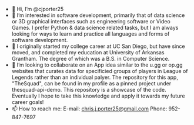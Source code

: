 - 👋 Hi, I’m @cjporter25
- 👀 I’m interested in software development, primarily that of data science or 3D graphical interfaces such as engineering software or Video Games. I prefer Python & data science related tasks, but I am always looking for ways to learn and practice all languages and forms of software development.
- 🌱 I originally started my college career at UC San Diego, but have since moved, and completed my education at University of Arkansas Grantham. The degree of which was a B.S. in Computer Science.
- 💞️ I’m looking to collaborate on an App idea similar to the u.gg or op.gg websites that curates data for specificied groups of players in League of Legends rather than an individual palyer. The repository for this app, "TheSquad", can be found in my profile as a pinned project under thesquad-api-demo. This repository is a showcase of the code. Eventually I hope to take this knowledge and apply it towards my future career goals!
- 📫 How to reach me:
      E-mail: chris.j.porter25@gmail.com
      Phone: 952-847-7697

<!---
cjporter25/cjporter25 is a ✨ special ✨ repository because its `README.md` (this file) appears on your GitHub profile.
You can click the Preview link to take a look at your changes.
--->
